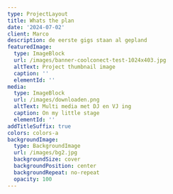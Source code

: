 ```yaml
---
type: ProjectLayout
title: Whats the plan
date: '2024-07-02'
client: Marco
description: de eerste gigs staan al gepland
featuredImage:
  type: ImageBlock
  url: /images/banner-coolconect-test-1024x403.jpg
  altText: Project thumbnail image
  caption: ''
  elementId: ''
media:
  type: ImageBlock
  url: /images/downloaden.png
  altText: Multi media met DJ en VJ ing
  caption: On my little stage
  elementId: ''
addTitleSuffix: true
colors: colors-a
backgroundImage:
  type: BackgroundImage
  url: /images/bg2.jpg
  backgroundSize: cover
  backgroundPosition: center
  backgroundRepeat: no-repeat
  opacity: 100
---
```


